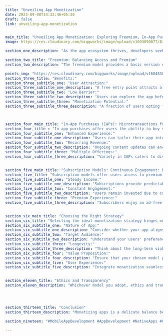 ```yaml
---
title: "Unveiling App Monetization"
date: 2023-09-08T14:32:46+05:30
draft: false
link: unveiling-app-monetization


main_title: "Unveiling App Monetization: Exploring Freemium, In-App Purchases, and Subscription Models"
image: https://res.cloudinary.com/biggworks/image/upload/v1693890077/Biggworks%20PDF%20of%20Blogs/native___cross_platform_development_h2ddzm.png

section_one_description: "As the app ecosystem thrives, developers seek effective ways to monetize their creations. Three prominent strategies have emerged: freemium, in-app purchases (IAPs), and subscription models. This article delves into these approaches, shedding light on their intricacies and benefits in generating revenue while offering value to users."

section_two_title: "Freemium: Balancing Access and Premium"
section_two_description: "The freemium model provides a basic version of the app for free, with optional premium features available for purchase. This approach entices users with the app's core functionality while enticing them with enhanced capabilities for a fee."

points_img: "https://res.cloudinary.com/biggworks/image/upload/v1684838348/Group_11544_lwrsg0.png"
section_three_title: "Benefits:"
section_three_subtitle_one: "User Attraction:"
section_three_subtitle_one_description: "A free entry point attracts a wide user base."
section_three_subtitle_two: "Low Barrier:"
section_three_subtitle_two_description: "Users can explore the app before committing financially."
section_three_subtitle_three: "Monetization Potential:"
section_three_subtitle_three_description: "A fraction of users opting for premium features can generate substantial revenue."



section_four_main_title: "In-App Purchases (IAPs): Microtransactions for Value: Benefits:"
section_four_title : "In-app purchases offer users the ability to buy virtual goods, services, or content within the app. From unlocking levels in games to premium content, IAPs allow users to personalize their experience."
section_four_subtitle_one: "Enhanced Experience:"
section_four_subtitle_one_description: "Users can tailor their app interaction through purchases."
section_four_subtitle_two: "Recurring Revenue:"
section_four_subtitle_two_description: "Ongoing content updates can encourage repeat purchases."
section_four_subtitle_three: "Multiple Offerings:"
section_four_subtitle_three_description: "Variety in IAPs caters to diverse user preferences."


section_five_main_title: "Subscription Models: Continuous Engagement: Benefits:"
section_five_title: "Subscription models offer users access to premium features or content for a recurring fee. This model fosters ongoing engagement and builds a steady revenue stream."
section_five_subtitle_one: "Steady Income:"
section_five_subtitle_one_description: "Subscriptions provide predictable revenue over time."
section_five_subtitle_two: "Constant Engagement:"
section_five_subtitle_two_description: "Users remain invested due to continuous value delivery."
section_five_subtitle_three: "Premium Experience:"
section_five_subtitle_three_description: "Subscribers enjoy an ad-free, premium experience."


section_six_main_title: "Choosing the Right Strategy"
section_six_title: "Selecting the ideal monetization strategy hinges on factors like app nature, target audience, and developer goals."
section_six_subtitle_one: "Nature of App:"
section_six_subtitle_one_description: "Consider whether your app aligns better with freemium, IAPs, or subscriptions based on its features and user interaction."
section_six_subtitle_two: "Target Audience:"
section_six_subtitle_two_description: "Understand your users' preferences and willingness to pay. This insight will guide your strategy."
section_six_subtitle_three: "Longevity:"
section_six_subtitle_three_description: "Think about the long-term viability of the chosen strategy. Will it sustain interest and revenue over time?"
section_six_subtitle_four: "Value Proposition:"
section_six_subtitle_four_description: "Ensure that your chosen model provides compelling value to users, justifying their financial commitment."
section_six_subtitle_five: "User Experience:"
section_six_subtitle_five_description: "Integrate monetization seamlessly without detracting from the user experience. Balance ads and promotions to prevent alienating users."


section_eleven_title: "Ethics and Transparency"
section_eleven_description: "Whichever model you adopt, ethics and transparency are crucial. Clearly communicate pricing, benefits, and any limitations to users. Avoid aggressive monetization that undermines user trust and experience."




section_thirteen_title: "Conclusion"
section_thirteen_description: "Monetizing apps is a delicate balance between generating revenue and offering genuine value. Each strategy has its strengths, and the choice should align with your app's nature and user base. With meticulous planning, strategic execution, and a commitment to user satisfaction, developers can navigate the app monetization landscape successfully, fostering profitability while delivering app excellence." 

section_nineteen: "#MobileAppDevelopment #AppDevelopment #NativeApps #CrossPlatformApps #iOSApps #AndroidApps #PWAs #ReactNative #Flutter #Xamarin #MobileTech #CodeEfficiency #UserExperience #AppSolutions #TechInnovation #UIUXDesign #DigitalExperiences #HybridApps #MobileDev #AppProgramming"

---
```


